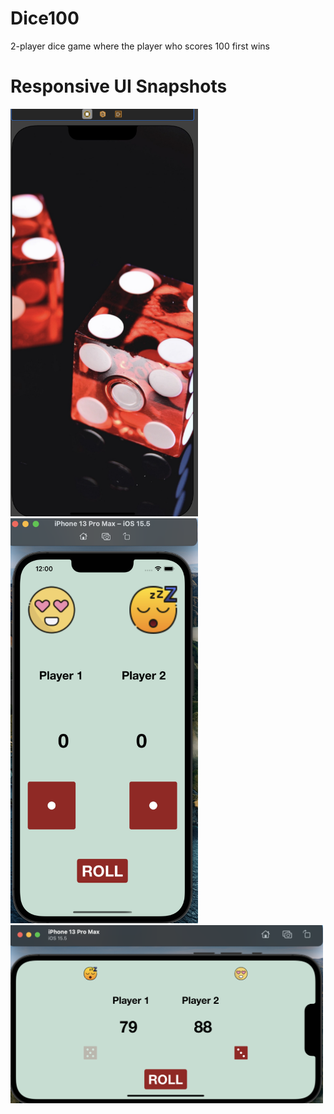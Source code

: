 # Dice100
2-player dice game where the player who scores 100 first wins

# Responsive UI Snapshots

<img src="Dice/Images/Launchscreen.png" width="300">
<img src="Dice/Images/MainScreen_Potrait.png" width="300"> <img src="Dice/Images/MainScreen_Landscape.png" width="500">
